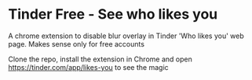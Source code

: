 # Tinder Free - See who likes you

A chrome extension to disable blur overlay in Tinder 'Who likes you' web page. Makes sense only for free accounts

Clone the repo, install the extension in Chrome and open https://tinder.com/app/likes-you to see the magic
